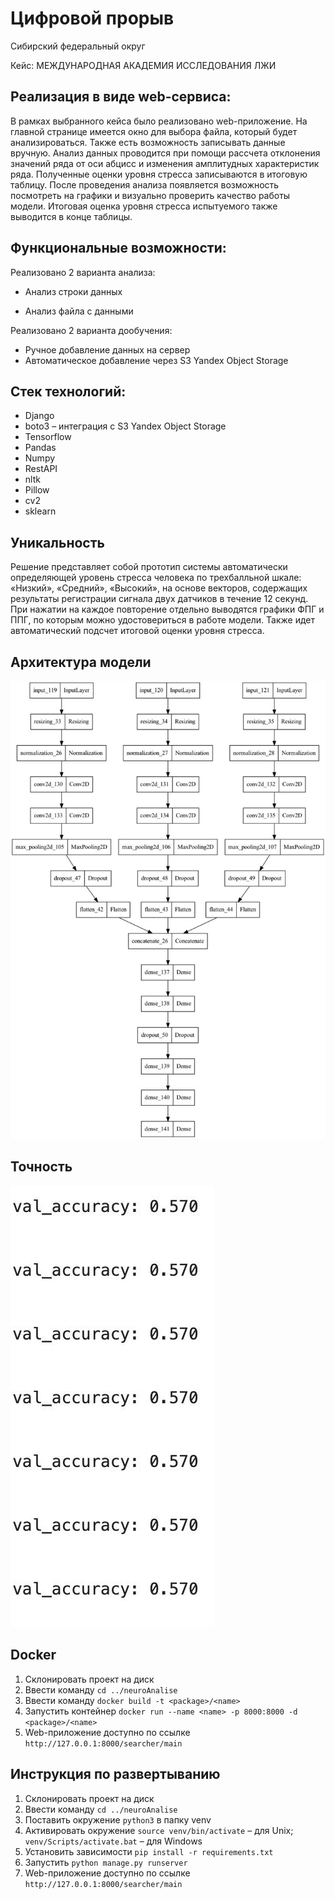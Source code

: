 # Цифровой прорыв
 
Сибирский федеральный округ

Кейс: МЕЖДУНАРОДНАЯ АКАДЕМИЯ ИССЛЕДОВАНИЯ ЛЖИ


## Реализация в виде web-сервиса:

В рамках выбранного кейса было реализовано web-приложение. На главной странице имеется окно для выбора файла, который будет анализироваться. Также есть возможность записывать данные вручную. Анализ данных проводится при помощи рассчета отклонения значений ряда от оси абцисс и изменения амплитудных характеристик ряда. Полученные оценки уровня стресса записываются в итоговую таблицу. После проведения анализа появляется возможность посмотреть на графики и визуально проверить качество работы модели. Итоговая оценка уровня стресса испытуемого также выводится в конце таблицы.

## Функциональные возможности:

Реализовано 2 варианта анализа:

* Анализ строки данных

* Анализ файла с данными

Реализовано 2 варианта дообучения:

* Ручное добавление данных на сервер
* Автоматическое добавление через S3 Yandex Object Storage

## Стек технологий:

* Django
* boto3 – интеграция с S3 Yandex Object Storage
* Tensorflow
* Pandas
* Numpy
* RestAPI
* nltk
* Pillow
* cv2
* sklearn

## Уникальность
Решение представляет собой прототип системы автоматически определяющей уровень стресса человека по трехбалльной шкале: «Низкий», «Средний», «Высокий», на основе векторов, содержащих результаты регистрации сигнала двух датчиков в течение 12 секунд. При нажатии на каждое повторение отдельно выводятся графики ФПГ и ППГ, по которым можно удостовериться в работе модели. Также идет автоматический подсчет итоговой оценки уровня стресса.

## Архитектура модели
![alt text](https://github.com/blukky/neuroAnalise/blob/main/arh.jpeg?raw=true)

## Точность
![alt text](https://github.com/blukky/neuroAnalise/blob/main/results.jpeg?raw=true)

## Docker
1. Склонировать проект на диск
4. Ввести команду `cd ../neuroAnalise`
5. Ввести команду `docker build -t <package>/<name>`
6. Запустить контейнер `docker run --name <name> -p 8000:8000 -d <package>/<name>`
7. Web-приложение доступно по ссылке `http://127.0.0.1:8000/searcher/main`

## Инструкция по развертыванию
1. Склонировать проект на диск
4. Ввести команду `cd ../neuroAnalise`
5. Поставить окружение `python3` в папку venv
6. Активировать окружение `source venv/bin/activate` – для Unix; `venv/Scripts/activate.bat` – для Windows
7. Установить зависимости `pip install -r requirements.txt`
8. Запустить `python manage.py runserver`
9. Web-приложение доступно по ссылке `http://127.0.0.1:8000/searcher/main`
